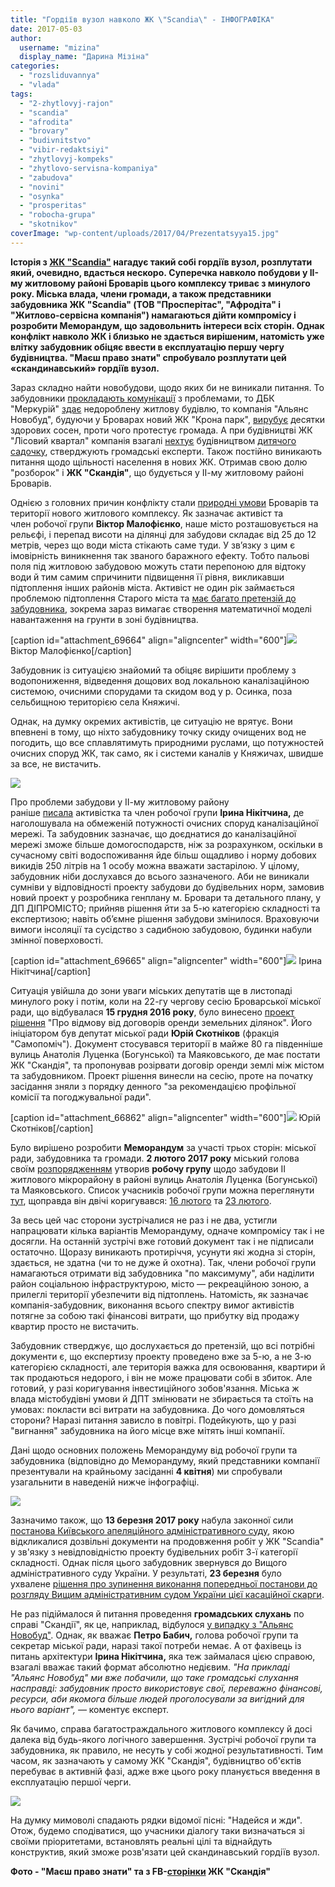 ```yaml
---
title: "Гордіїв вузол навколо ЖК \"Scandia\" - ІНФОГРАФІКА"
date: 2017-05-03
author: 
  username: "mizina"
  display_name: "Дарина Мізіна"
categories: 
  - "rozsliduvannya"
  - "vlada"
tags: 
  - "2-zhytlovyj-rajon"
  - "scandia"
  - "afrodita"
  - "brovary"
  - "budivnitstvo"
  - "vibir-redaktsiyi"
  - "zhytlovyj-kompeks"
  - "zhytlovo-servisna-kompaniya"
  - "zabudova"
  - "novini"
  - "osynka"
  - "prosperitas"
  - "robocha-grupa"
  - "skotnikov"
coverImage: "wp-content/uploads/2017/04/Prezentatsyya15.jpg"
---
```


**Історія з [ЖК "Scandia"](https://www.facebook.com/scandia.ua) нагадує такий собі гордіїв вузол, розплутати який, очевидно, вдасться нескоро. Суперечка навколо побудови у ІІ-му житловому районі Броварів цього комплексу триває з минулого року. Міська влада, члени громади, а також представники забудовника ЖК "Scandia" (ТОВ "Просперітас", "Афродіта" і "Житлово-сервісна компанія") намагаються дійти компромісу і розробити Меморандум, що задовольнить інтереси всіх сторін. Однак конфлікт навколо ЖК і близько не здається вирішеним, натомість уже влітку забудовник обіцяє ввести в експлуатацію першу чергу будівництва. "Маєш право знати" спробувало розплутати цей «скандинавський» гордіїв вузол.**

Зараз складно найти новобудови, щодо яких би не виникали питання. То забудовники [прокладають комунікації](https://mpz.brovary.org/zakonne-prokladannya-komunikatsij-chy-bomba-upovilnenoyi-diyi/) з проблемами, то ДБК "Меркурій" [здає](https://mpz.brovary.org/deshevi-kvartyry-vid-dbk-merkurij-ni-gazu-ni-liftiv-ni-dorogy/) недороблену житлову будівлю, то компанія "Альянс Новобуд", будуючи у Броварах новий ЖК "Крона парк", [вирубує](https://mpz.brovary.org/pid-nizh-63-sosny-ubyly-te-shho-davalo-zhyttya-foto/) десятки здорових сосен, проти чого протестує громада. А при будівництві ЖК "Лісовий квартал" компанія взагалі [нехтує](https://mpz.brovary.org/miska-vlada-prykryvaye-vykradennya-dytyachogo-sadochku/) будівництвом [дитячого садочку](https://mpz.brovary.org/chy-buty-shhe-odnomu-sadochku-u-lisovomu-kvartali/), стверджують громадські експерти. Також постійно виникають питання щодо щільності населення в нових ЖК. Отримав свою долю "розборок" і **ЖК "Скандія"**, що будується у ІІ-му житловому районі Броварів.

Однією з головних причин конфлікту стали [природні умови](https://mpz.brovary.org/pidtoplennya-brovariv-ozera-shho-roblyat-pogodu-u-misti/) Броварів та території нового житлового комплексу. Як зазначає активіст та член робочої групи **Віктор Малофієнко**, наше місто розташовується на рельєфі, і перепад висоти на ділянці для забудови складає від 25 до 12 метрів, через що води міста стікають саме туди. У зв’язку з цим є імовірність виникнення так званого баражного ефекту. Тобто пальові поля під житловою забудовою можуть стати перепоною для відтоку води й тим самим спричинити підвищення її рівня, викликавши підтоплення інших районів міста. Активіст не один рік займається проблемою підтоплення Старого міста та [має багато претензій до забудовника](https://mpz.brovary.org/brovarska-nyzyna-svitloshhyna-v-chasy-bezzakonnya/), зокрема зараз вимагає створення математичної моделі навантаження на грунти в зоні будівництва.

\[caption id="attachment\_69664" align="aligncenter" width="600"\][![](https://mpz.brovary.org/wp-content/uploads/2017/04/Malofiyenko.jpg)](https://mpz.brovary.org/wp-content/uploads/2017/04/Malofiyenko.jpg) Віктор Малофієнко\[/caption\]

Забудовник із ситуацією знайомий та обіцяє вирішити проблему з водопониження, відведення дощових вод локальною каналізаційною системою, очисними спорудами та скидом вод у р. Осинка, поза сельбищною територією села Княжичі.

Однак, на думку окремих активістів, це ситуацію не врятує. Вони впевнені в тому, що ніхто забудовнику точку скиду очищених вод не погодить, що все сплавлятимуть природними руслами, що потужностей очисних споруд ЖК, так само, як і системи каналів у Княжичах, швидше за все, не вистачить.

[![](https://mpz.brovary.org/wp-content/uploads/2017/04/17342951_393046821093647_6208376435033052061_n.jpg)](https://mpz.brovary.org/wp-content/uploads/2017/04/17342951_393046821093647_6208376435033052061_n.jpg)

Про проблеми забудови у ІІ-му житловому району раніше [писала](https://mpz.brovary.org/nebezpeky-zabudovy-ii-mikrorajonu/) активістка та член робочої групи **Ірина Нікітчина,** де наголошувала на обмеженій потужності очисних споруд каналізаційної мережі. Та забудовник зазначає, що доєднатися до каналізаційної мережі зможе більше домогосподарств, ніж за розрахунком, оскільки в сучасному світі водоспоживання йде більш ощадливо і норму добових викидів 250 літрів на 1 особу можна вважати застарілою. У цілому, забудовник ніби дослухався до всього зазначеного. Аби не виникали сумніви у відповідності проекту забудови до будівельних норм, замовив новий проект у розробника генплану м. Бровари та детального плану, у ДП ДІПРОМІСТО; прийняв рішення йти за 5-ю категорією складності та експертизою; навіть об’ємне рішення забудови змінилося. Враховуючи вимоги інсоляції та сусідство з садибною забудовою, будинки набули змінної поверховості.

\[caption id="attachment\_69665" align="aligncenter" width="600"\][![](https://mpz.brovary.org/wp-content/uploads/2017/04/Nikitchyna.jpg)](https://mpz.brovary.org/wp-content/uploads/2017/04/Nikitchyna.jpg) Ірина Нікітчина\[/caption\]

Ситуація увійшла до зони уваги міських депутатів ще в листопаді минулого року і потім, коли на 22-гу чергову сесію Броварської міської ради, що відбувалася **15 грудня 2016 року**, було винесено [проект рішення](http://brovary-rada.gov.ua/documents/26215.html) "Про відмову від договорів оренди земельних ділянок". Його ініціатором був депутат міської ради **Юрій Скотніков** (фракція "Самопоміч"). Документ стосувався території в майже 80 га південніше вулиць Анатолія Луценка (Богунської) та Маяковського, де має постати ЖК "Скандія", та пропонував розірвати договір оренди землі між містом та забудовником. Проект рішення винесли на сесію, проте на початку засідання зняли з порядку денного "за рекомендацією профільної комісії та погоджувальної ради".

\[caption id="attachment\_66862" align="aligncenter" width="600"\][![](https://mpz.brovary.org/wp-content/uploads/2017/02/skotnikov.jpg)](https://mpz.brovary.org/wp-content/uploads/2017/02/skotnikov.jpg) Юрій Скотніков\[/caption\]

Було вирішено розробити **Меморандум** за участі трьох сторін: міської ради, забудовника та громади. **2 лютого 2017 року** міський голова своїм [розпорядженням](http://brovary-rada.gov.ua/documents/26680.html) утворив **робочу групу** щодо забудови ІІ житлового мікрорайону в районі вулиць Анатолія Луценка (Богунської) та Маяковського. Список учасників робочої групи можна переглянути [тут](https://onedrive.live.com/view.aspx?resid=76CC13A1B9E773BD!2874&ithint=file%2Cdocx&app=Word&authkey=!AKrRDyCe6lQ6hG0), щоправда він двічі коригувався: [16 лютого](http://brovary-rada.gov.ua/documents/26763.html) та [23 лютого](http://brovary-rada.gov.ua/documents/26814.html).

За весь цей час сторони зустрічалися не раз і не два, устигли напрацювати кілька варіантів Меморандуму, одначе компромісу так і не досягли. На останній зустрічі вже готовий документ так і не підписали остаточно. Щоразу виникають протиріччя, усунути які жодна зі сторін, здається, не здатна (чи то не дуже й охотна). Так, члени робочої групи намагаються отримати від забудовника "по максимуму", аби наділити район соціальною інфраструктурою, місто — рекреаційною зоною, а прилеглі території убезпечити від підтоплень. Натомість, як зазначає компанія-забудовник, виконання всього спектру вимог активістів потягне за собою такі фінансові витрати, що прибутку від продажу квартир просто не вистачить.

Забудовник стверджує, що дослухається до претензій, що всі потрібні документи є, що експертизу проекту проведено вже за 5-ю, а не 3-ю категорією складності, але територія важка для освоювання, квартири й так продаються недорого, і він не може працювати собі в збиток. Але готовий, у разі коригування інвестиційного зобов'язання. Міська ж влада містобудівні умови й ДПТ змінювати не збирається та стоїть на умовах: покласти всі витрати на забудовника. До чого домовляться сторони? Наразі питання зависло в повітрі. Подейкують, що у разі "вигнання" забудовника на його місце вже мітять інші компанії.

Дані щодо основних положень Меморандуму від робочої групи та забудовника (відповідно до Меморандуму, який представники компанії презентували на крайньому засіданні **4 квітня**) ми спробували узагальнити в наведеній нижче інфографіці.

![](https://mpz.brovary.org/wp-content/uploads/2017/04/go.png)

Зазначимо також, що **13 березня 2017 року** набула законної сили [постанова Київського апеляційного адміністративного суду](http://reyestr.court.gov.ua/Review/65439464), якою відкликалися дозвільні документи на продовження робіт у ЖК "Scandia" у зв'язку з невідповідністю проекту будівельних робіт 3-ї категорії складності. Однак після цього забудовник звернувся до Вищого адміністративного суду України. У результаті, **23 березня** було ухвалене [рішення про зупинення виконання попередньої постанови до розгляду Вищим адміністративним судом України цієї касаційної скарги](http://reyestr.court.gov.ua/Review/65516417#).

Не раз підіймалося й питання проведення **громадських слухань** по справі "Скандії", як це, наприклад, відбулося [у випадку з "Альянс Новобуд"](https://mpz.brovary.org/u-brovarah-vidbulysya-gromadski-sluhannya-adminresurs-peremig-foto/). Однак, як вважає **Петро Бабич,** голова робочої групи та секретар міської ради, наразі такої потреби немає. А от фахівець із питань архітектури **Ірина Нікітчина,** яка теж займалася цією справою, взагалі вважає такий формат абсолютно недієвим. _"На прикладі "Альянс Новобуд" ми вже побачили, що таке громадські слухання насправді: забудовник просто використовує свої, переважно фінансові, ресурси, аби якомога більше людей проголосували за вигідний для нього варіант", —_ коментує експерт.

Як бачимо, справа багатостраждального житлового комплексу й досі далека від будь-якого логічного завершення. Зустрічі робочої групи та забудовника, як правило, не несуть у собі жодної результативності. Тим часом, як зазначають у самому ЖК "Скандія", будівництво об'єктів перебуває в активній фазі, адже вже цього року планується введення в експлуатацію першої черги.

[![](https://mpz.brovary.org/wp-content/uploads/2017/04/17629606_744804209026950_5339000099678123460_n.jpg)](https://mpz.brovary.org/wp-content/uploads/2017/04/17629606_744804209026950_5339000099678123460_n.jpg)

На думку мимоволі спадають рядки відомої пісні: "Надейся и жди". Отож, будемо сподіватися, що учасники діалогу таки визначаться зі своїми пріоритетами, встановлять реальні цілі та віднайдуть конструктив, який зможе розв'язати цей скандинавський гордіїв вузол.

**Фото - "Маєш право знати" та з FB-[сторінки](https://www.facebook.com/groups/scandia.for.life) ЖК "Скандія"**
